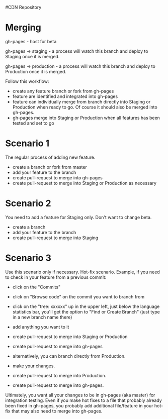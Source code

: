 #CDN Repository

Merging
=======
gh-pages - host for beta

gh-pages -> staging - a process will watch this branch and deploy to Staging once it is merged.

gh-pages -> production - a process will watch this branch and deploy to Production once it is merged.

Follow this workflow:

- create any feature branch or fork from gh-pages
- feature are identified and integrated into gh-pages
- feature can individually merge from branch directly into Staging or Production when ready to go.  Of course it should also be merged into gh-pages.
- gh-pages merge into Staging or Production when all features has been tested and set to go


Scenario 1
===========
The regular process of adding new feature.
- create a branch or fork from master
- add your feature to the branch
- create pull-request to merge into gh-pages
- create pull-request to merge into Staging or Production as necessary

Scenario 2
===========
You need to add a feature for Staging only.  Don't want to change beta.
- create a branch
- add your feature to the branch
- create pull-request to merge into Staging

Scenario 3
===========
Use this scenario only if necessary.  Hot-fix scenario.
Example, if you need to check in your feature from a previous commit:

- click on the "Commits"
- click on "Browse code" on the commit you want to branch from
- click on the "tree: xxxxxx" up in the upper left, just below the language statistics bar, you'll get the option to "Find or Create Branch" (just type in a new branch name there) 
- add anything you want to it
- create pull-request to merge into Staging or Production
- create pull-request to merge into gh-pages

- alternatively, you can branch directly from Production.
- make your changes.
- create pull-request to merge into Production.
- create pull-request to merge into gh-pages.


Ultimately, you want all your changes to be in gh-pages (aka master) for integration testing.  Even if you make hot fixes to a file that probably already been fixed in gh-pages, you probably add additional file/feature in your hot-fix that may also need to merge into gh-pages.
